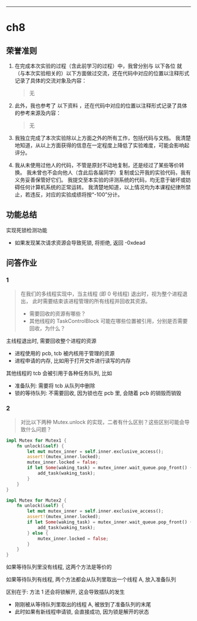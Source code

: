

----


# ch8

## 荣誉准则

1. 在完成本次实验的过程（含此前学习的过程）中，我曾分别与 以下各位 就（与本次实验相关的）以下方面做过交流，还在代码中对应的位置以注释形式记录了具体的交流对象及内容：

    > 无

2. 此外，我也参考了 以下资料 ，还在代码中对应的位置以注释形式记录了具体的参考来源及内容：

    > 无

3. 我独立完成了本次实验除以上方面之外的所有工作，包括代码与文档。 我清楚地知道，从以上方面获得的信息在一定程度上降低了实验难度，可能会影响起评分。

4. 我从未使用过他人的代码，不管是原封不动地复制，还是经过了某些等价转换。 我未曾也不会向他人（含此后各届同学）复制或公开我的实验代码，我有义务妥善保管好它们。 我提交至本实验的评测系统的代码，均无意于破坏或妨碍任何计算机系统的正常运转。 我清楚地知道，以上情况均为本课程纪律所禁止，若违反，对应的实验成绩将按“-100”分计。


## 功能总结

实现死锁检测功能
- 如果发现某次请求资源会导致死锁, 将拒绝, 返回 -0xdead


## 问答作业

### 1

> 在我们的多线程实现中，当主线程 (即 0 号线程) 退出时，视为整个进程退出， 此时需要结束该进程管理的所有线程并回收其资源。 
> - 需要回收的资源有哪些？ 
> - 其他线程的 TaskControlBlock 可能在哪些位置被引用，分别是否需要回收，为什么？

主线程退出时, 需要回收整个进程的资源
- 进程使用的 pcb, tcb 被内核用于管理的资源
- 进程申请的内存, 比如用于打开文件进行读写的内存

其他线程的 tcb 会被引用于各种任务队列, 比如
- 准备队列: 需要将 tcb 从队列中删除
- 锁的等待队列: 不需要回收, 因为锁也在 pcb 里, 会随着 pcb 的销毁而销毁

### 2

> 对比以下两种 Mutex.unlock 的实现，二者有什么区别？这些区别可能会导致什么问题？

```rust
impl Mutex for Mutex1 {
    fn unlock(&self) {
        let mut mutex_inner = self.inner.exclusive_access();
        assert!(mutex_inner.locked);
        mutex_inner.locked = false;
        if let Some(waking_task) = mutex_inner.wait_queue.pop_front() {   
            add_task(waking_task);
        }
    }
}

impl Mutex for Mutex2 {
    fn unlock(&self) {
        let mut mutex_inner = self.inner.exclusive_access();
        assert!(mutex_inner.locked);
        if let Some(waking_task) = mutex_inner.wait_queue.pop_front() {
            add_task(waking_task);
        } else {
            mutex_inner.locked = false;
        }
    }
}
```

如果等待队列里没有线程, 这两个方法是等价的

如果等待队列有线程, 两个方法都会从队列里取出一个线程 A, 放入准备队列

区别在于: 方法 1 还会将锁解开, 这会导致插队的发生
- 刚刚被从等待队列里取出的线程 A, 被放到了准备队列的末尾
- 此时如果有新线程申请锁, 会直接成功, 因为锁是解开的状态